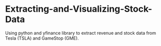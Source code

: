 # Extracting-and-Visualizing-Stock-Data
Using python and yfinance library to extract revenue and stock data from Tesla (TSLA) and GameStop (GME).
